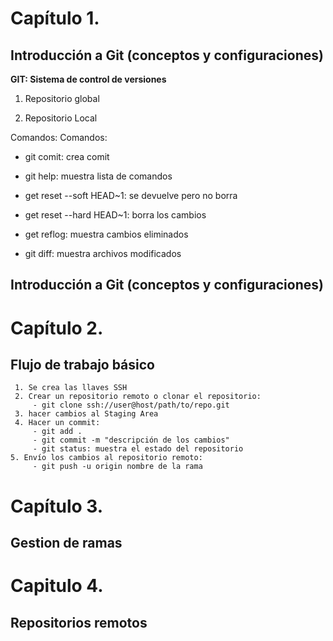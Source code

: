 # Capítulo 1. 
 
 ## Introducción a Git (conceptos y configuraciones)
 **GIT: Sistema de control de versiones**

 1. Repositorio global 
 
 2. Repositorio Local

 Comandos:
 Comandos:

 
 * git comit: crea comit
 
 * git help: muestra lista de comandos
 
  * get reset --soft HEAD~1: se devuelve pero no borra
 
 * get reset --hard HEAD~1: borra los cambios
 
 * get reflog: muestra cambios eliminados
 
 * git diff: muestra archivos modificados
## Introducción a Git (conceptos y configuraciones)
# Capítulo 2. 
## Flujo de trabajo básico
     1. Se crea las llaves SSH
     2. Crear un repositorio remoto o clonar el repositorio:
         - git clone ssh://user@host/path/to/repo.git 
     3. hacer cambios al Staging Area
     4. Hacer un commit:
         - git add . 
         - git commit -m "descripción de los cambios"
         - git status: muestra el estado del repositorio 
    5. Envío los cambios al repositorio remoto:
         - git push -u origin nombre de la rama
# Capítulo 3.
## Gestion de ramas
# Capitulo 4. 
## Repositorios remotos


 

